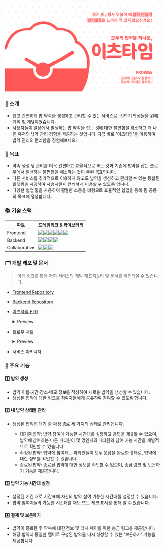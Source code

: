 <div align="center">
  <img src="https://github.com/goormthon-Univ/2024_BEOTKKOTTHON_TEAM_11/blob/main/pics/eatstime_intro.png" width="auto" height="auto">
</div>

### 🔖 소개
  - 쉽고 간편하게 밥 약속을 생성하고 관리할 수 있는 서비스로, 신학기 학생들을 위해 기획 및 개발되었습니다.
  - 사용자들이 일상에서 발생하는 밥 약속을 잡는 것에 대한 불편함을 해소하고 더 나은 유저의 밥약 관리 경험을 제공하는 것입니다. 지금 바로 '이츠타임'을 이용하여 밥약 관리의 편리함을 경험해보세요!

### 🎯 목표
  - 약속 생성 및 관리를 더욱 간편하고 효율적으로 하는 것과 기존에 밥약을 잡는 플로우에서 발생하는 불편함을 해소하는 것이 주된 목표입니다.
  - 다른 서비스를 추가적으로 이용하지 않고도 밥약을 생성하고 관리할 수 있는 통합된 플랫폼을 제공하여 사용자들이 편리하게 이용할 수 있도록 합니다.
  - 다양한 협업 툴을 사용하여 활발한 소통을 바탕으로 효율적인 협업을 통해 팀 공동의 목표에 달성합니다.
 
### 📚 기술 스택

|파트|프레임워크 & 라이브러리|
|---|---|
|Frontend|<img src="https://img.shields.io/badge/React-61DAFB?style=flat-square&logo=react&logoColor=white"/><img src="https://img.shields.io/badge/Vite-646CFF?style=flat-square&logo=vite&logoColor=white"/><img src="https://img.shields.io/badge/Styled_Components-DB7093?style=flat-square&logo=styledcomponents&logoColor=white"/><img src="https://img.shields.io/badge/Redux-764ABC?style=flat-square&logo=redux&logoColor=white"/><img src="https://img.shields.io/badge/Axios-5A29E4?style=flat-square&logo=axios&logoColor=white"/><img src="https://img.shields.io/badge/Vercel-0000?style=flat-square&logo=vercel&logoColor=white"/>|
|Backend|<img src="https://img.shields.io/badge/Spring Boot-6DB33F?style=flat-square&logo=springboot&logoColor=white"/><img src="https://img.shields.io/badge/Spring Security-6DB33F?style=flat-square&logo=springsecurity&logoColor=white"/><img src="https://img.shields.io/badge/JWT-000000?style=flat-square&logo=jsonwebtokens&logoColor=white"/><img src="https://img.shields.io/badge/MySQL-4479A1?style=flat-square&logo=mysql&logoColor=white"/>|
|Collaborative|<img src="https://img.shields.io/badge/Notion-000000?style=flat-square&logo=notion&logoColor=white"/><img src="https://img.shields.io/badge/Figma-F24E1E?style=flat-square&logo=figma&logoColor=white"/><img src="https://img.shields.io/badge/GitHub-181717?style=flat-square&logo=github&logoColor=white"/>|


### 🗂️ 개발 레포 및 문서
> 아래 링크를 통해 저희 서비스의 개발 레포지토리 및 문서를 확인하실 수 있습니다.
  
- [Frontend Repository](https://github.com/goormthon-Univ/2024_BEOTKKOTTHON_TEAM_11_FE)
- [Backend Repository](https://github.com/goormthon-Univ/2024_BEOTKKOTTHON_TEAM_11_BE)
- [이츠타임 ERD](https://www.erdcloud.com/d/txHpp4bQaeeqAntZJ)
  <details>
    <summary>Preview</summary>

    <div align="center">
  <img src="https://github.com/goormthon-Univ/2024_BEOTKKOTTHON_TEAM_11/blob/main/pics/eatstime_erd.png" width="auto" height="auto">
</div>

  </details>

- 플로우 차트
  <details>
    <summary>Preview</summary>
  
    <div align="center">
  <img src="https://github.com/goormthon-Univ/2024_BEOTKKOTTHON_TEAM_11/blob/main/pics/eatstime_flow.png" width="auto" height="auto">
</div>

  </details>


- 서비스 아키텍처



### 🔗 주요 기능

  #### 1️⃣ 밥약 생성
  - 밥약 이름·기간·장소·메모 정보를 작성하여 새로운 밥약을 생성할 수 있습니다.
  - 생성된 밥약에 대한 링크를 참여자들에게 공유하여 참여할 수 있도록 합니다.

  #### 2️⃣ 내 밥약 상태별 관리
  - 생성된 밥약은 대기 중·확정·종료 세 가지의 상태로 관리됩니다.

    + 대기중 밥약: 밥약 참여에 가능한 시간대를 설정하고 응답을 제출할 수 있으며, 밥약에 참여하는 다른 파티원이 몇 명인지와 파티원의 참여 가능 시간을 개별적으로 확인할 수 있습니다.
    + 확정된 밥약: 밥약에 참여하는 파티원들이 모두 응답을 완료한 상태로, 밥약에 대한 정보를 확인할 수 있습니다.
    + 종료된 밥약: 종료된 밥약에 대한 정보를 확인할 수 있으며, 송금 링크 및 보은하기 기능을 제공합니다. 

  #### 3️⃣ 밥약 가능 시간대 설정
  - 설정된 기간 내로 시간표에 자신의 밥약 참여 가능한 시간대를 설정할 수 있습니다.
  - 밥약 참여자들의 가능한 시간대를 채도 또는 체크 표시를 통해 알 수 있습니다.

  #### 4️⃣ 결제 및 보은하기
  - 밥약이 종료된 후 약속에 대한 정보 및 더치 페이를 위한 송금 링크를 제공합니다.
  - 해당 밥약과 동일한 멤버로 구성된 밥약을 다시 생성할 수 있는 '보은하기' 기능을 제공합니다.

